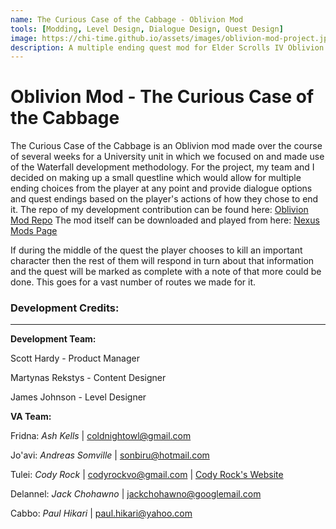 ```yaml
---
name: The Curious Case of the Cabbage - Oblivion Mod 
tools: [Modding, Level Design, Dialogue Design, Quest Design]
image: https://chi-time.github.io/assets/images/oblivion-mod-project.jpg
description: A multiple ending quest mod for Elder Scrolls IV Oblivion with custom characters and voice acting.
---
```


Oblivion Mod - The Curious Case of the Cabbage
==============================================

The Curious Case of the Cabbage is an Oblivion mod made over the course of several weeks for a University unit in which we focused on and made use of the Waterfall development methodology.
For the project, my team and I decided on making up a small questline which would allow for multiple ending choices from the player at any point and provide dialogue options and quest endings based on the player's actions of how they chose to end it. The repo of my development contribution can be found here: [Oblivion Mod Repo](https://github.com/Chi-Time/DAC515-Oblivion-Mod/tree/dev) The mod itself can be downloaded and played from here: [Nexus Mods Page](https://www.nexusmods.com/oblivion/mods/49348)

If during the middle of the quest the player chooses to kill an important character then the rest of them will respond in turn about that information and the quest will be marked as complete with a note of that more could be done. This goes for a vast number of routes we made for it.

### Development Credits:
---

**Development Team:**

Scott Hardy - Product Manager

Martynas Rekstys - Content Designer

James Johnson - Level Designer


**VA Team:**

Fridna: _Ash Kells_ | [coldnightowl@gmail.com](mailto:coldnightowl@gmail.com)

Jo'avi: _Andreas Somville_ | [sonbiru@hotmail.com](mailto:sonbiru@hotmail.com)

Tulei: _Cody Rock_ | [codyrockvo@gmail.com](codyrockvo@gmail.com) | [Cody Rock's Website](www.codyrockvoiceover.com)

Delannel: _Jack Chohawno_ | [jackchohawno@googlemail.com](jackchohawno@googlemail.com)

Cabbo: _Paul Hikari_ | [paul.hikari@yahoo.com](mailto:paul.hikari@yahoo.com)